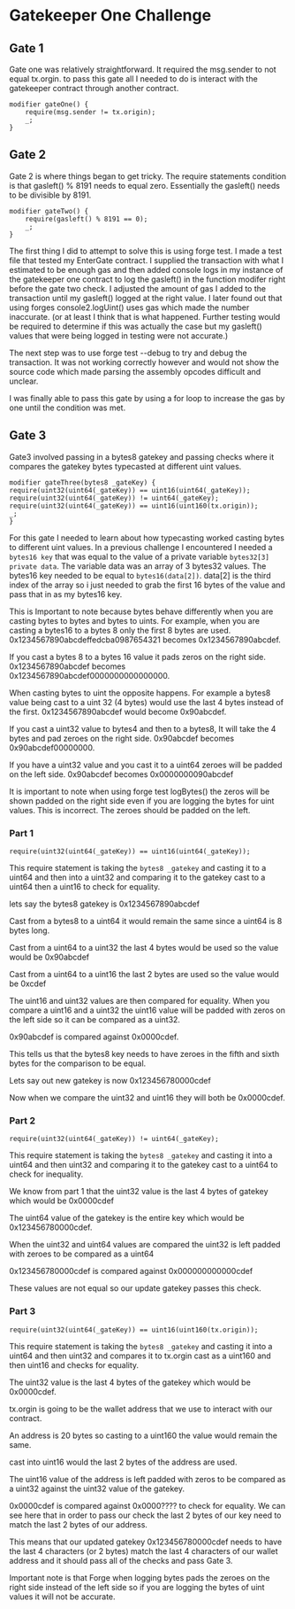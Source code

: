# Gatekeeper One Challenge

## Gate 1

Gate one was relatively straightforward.  It required the msg.sender to not equal tx.orgin. to pass this gate all I needed to do is interact with the gatekeeper contract through another contract. 

``` solidity 
modifier gateOne() { 
	require(msg.sender != tx.origin); 
	_; 
}
```

## Gate 2
Gate 2 is where things began to get tricky. The require statements condition is that gasleft() % 8191 needs to equal zero. Essentially the gasleft() needs to be divisible by 8191. 

``` solidity
modifier gateTwo() { 
	require(gasleft() % 8191 == 0); 
	_; 
}
```

The first thing I did to attempt to solve this is using forge test. I made a test file that tested my EnterGate contract. I supplied the transaction with what I estimated to be enough gas and then added console logs in my instance of the gatekeeper one contract to log the gasleft() in the function modifer right before the gate two check. I adjusted the amount of gas I added to the transaction until my gasleft() logged at the right value. I later found out that using forges console2.logUint() uses gas which made the number inaccurate. (or at least I think that is what happened. Further testing would be required to determine if this was actually the case but my gasleft() values that were being logged in testing were not accurate.)

The next step was to use forge test --debug to try and debug the transaction. It was not working correctly however and would not show the source code which made parsing the assembly opcodes difficult and unclear. 

I was finally able to pass this gate by using a for loop to increase the gas by one until the condition was met. 

## Gate 3 

Gate3 involved passing in a bytes8 gatekey and passing checks where it compares the gatekey bytes typecasted at different uint values.

``` solidity
modifier gateThree(bytes8 _gateKey) { 
require(uint32(uint64(_gateKey)) == uint16(uint64(_gateKey));
require(uint32(uint64(_gateKey)) != uint64(_gateKey);
require(uint32(uint64(_gateKey)) == uint16(uint160(tx.origin)); 
_;
}
```

For this gate I needed to learn about how typecasting worked casting bytes to different uint values. In a previous challenge I encountered I needed a `bytes16 key` that was equal to the value of a private variable `bytes32[3] private data`. The variable data was an array of 3 bytes32 values. The bytes16 key needed to be equal to `bytes16(data[2])`. data\[2] is the third index of the array so i just needed to grab the first 16 bytes of the value and pass that in as my bytes16 key. 

This is Important to note because bytes behave differently when you are casting bytes to bytes and bytes to uints. For example, when you are casting a bytes16 to a bytes 8 only the first 8 bytes are used. 0x1234567890abcdeffedcba0987654321 becomes 0x1234567890abcdef.

If you cast a bytes 8 to a bytes 16 value it pads zeros on the right side. 0x1234567890abcdef becomes 0x1234567890abcdef0000000000000000. 

When casting bytes to uint the opposite happens. For example a bytes8 value being cast to a uint 32 (4 bytes) would use the last 4 bytes instead of the first. 0x1234567890abcdef would become 0x90abcdef. 

If you cast a uint32 value to bytes4 and then to a bytes8, It will take the 4 bytes and pad zeroes on the right side.  0x90abcdef becomes 0x90abcdef00000000. 

If you have a uint32 value and you cast it to a uint64 zeroes will be padded on the left side.
0x90abcdef becomes 0x0000000090abcdef

It is important to note when using forge test logBytes() the zeros will be shown padded on the right side even if you are logging the bytes for uint values. This is incorrect. The zeroes should be padded on the left.

### Part 1

``` solidity
require(uint32(uint64(_gateKey)) == uint16(uint64(_gateKey));
```

This require statement is taking the `bytes8 _gatekey` and casting it to a uint64 and then into a uint32 and comparing it to the gatekey cast to a uint64 then a uint16 to check for equality.

lets say the bytes8 gatekey is 0x1234567890abcdef

Cast from a bytes8 to a uint64 it would remain the same since a uint64 is 8 bytes long.

Cast from a uint64 to a uint32 the last 4 bytes would be used so the value would be 0x90abcdef

Cast from a uint64 to a uint16 the last 2 bytes are used so the value would be 0xcdef

The uint16 and uint32 values are then compared for equality. When you compare a uint16 and a uint32 the uint16 value will be padded with zeros on the left side so it can be compared as a uint32.  

0x90abcdef is compared against 0x0000cdef.

This tells us that the bytes8 key needs to have zeroes in the fifth and sixth bytes for the comparison to be equal. 

Lets say out new gatekey is now 0x123456780000cdef

Now when we compare the uint32 and uint16 they will both be 0x0000cdef.

### Part 2

``` solidity
require(uint32(uint64(_gateKey)) != uint64(_gateKey);
```

This require statement is taking the `bytes8 _gatekey` and casting it into a uint64 and then uint32 and comparing it to the gatekey cast to a uint64 to check for inequality. 

We know from part 1 that the uint32 value is the last 4 bytes of gatekey which would be 0x0000cdef

The uint64 value of the gatekey is the entire key which would be  0x123456780000cdef.

When the uint32 and uint64 values are compared the uint32 is left padded with zeroes to be compared as a uint64

0x123456780000cdef is compared against 0x000000000000cdef

These values are not equal so our update gatekey passes this check.

### Part 3 

``` solidity
require(uint32(uint64(_gateKey)) == uint16(uint160(tx.origin));
```

This require statement is taking the `bytes8 _gatekey` and casting it into a uint64 and then uint32 and compares it to tx.orgin cast as a uint160 and then uint16 and checks for equality.

The uint32 value is the last 4 bytes of the gatekey which would be 0x0000cdef.

tx.orgin is going to be the wallet address that we use to interact with our contract. 

An address is 20 bytes so casting to a uint160 the value would remain the same.

cast into uint16 would the last 2 bytes of the address are used. 

The uint16 value of the address is left padded with zeros to be compared as a uint32 against the uint32 value of the gatekey. 

0x0000cdef is compared against 0x0000???? to check for equality.  We can see here that in order to pass our check the last 2 bytes of our key need to match the last 2 bytes of our address. 

This means that our updated gatekey  0x123456780000cdef needs to have the last 4 characters (or 2 bytes) match the last 4 characters of our wallet address and it should pass all of the checks and pass Gate 3.

Important note is that Forge when logging bytes pads the zeroes on the right side instead of the left side so if you are logging the bytes of uint values it will not be accurate.
